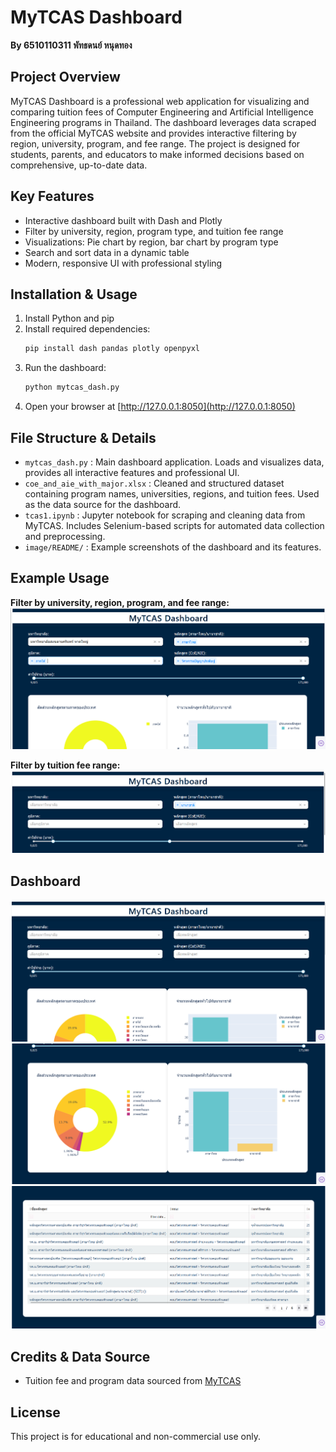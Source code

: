 # MyTCAS Dashboard

**By 6510110311 พัทธดนย์ หนุดทอง**

## Project Overview

MyTCAS Dashboard is a professional web application for visualizing and comparing tuition fees of Computer Engineering and Artificial Intelligence Engineering programs in Thailand. The dashboard leverages data scraped from the official MyTCAS website and provides interactive filtering by region, university, program, and fee range. The project is designed for students, parents, and educators to make informed decisions based on comprehensive, up-to-date data.

## Key Features

- Interactive dashboard built with Dash and Plotly
- Filter by university, region, program type, and tuition fee range
- Visualizations: Pie chart by region, bar chart by program type
- Search and sort data in a dynamic table
- Modern, responsive UI with professional styling

## Installation & Usage

1. Install Python and pip
2. Install required dependencies:
   ```bash
   pip install dash pandas plotly openpyxl
   ```
3. Run the dashboard:
   ```bash
   python mytcas_dash.py
   ```
4. Open your browser at [http://127.0.0.1:8050](http://127.0.0.1:8050)

## File Structure & Details

- `mytcas_dash.py` : Main dashboard application. Loads and visualizes data, provides all interactive features and professional UI.
- `coe_and_aie_with_major.xlsx` : Cleaned and structured dataset containing program names, universities, regions, and tuition fees. Used as the data source for the dashboard.
- `tcas1.ipynb` : Jupyter notebook for scraping and cleaning data from MyTCAS. Includes Selenium-based scripts for automated data collection and preprocessing.
- `image/README/` : Example screenshots of the dashboard and its features.

## Example Usage

**Filter by university, region, program, and fee range:**
![1753806190952](image/README/1753806190952.png)

**Filter by tuition fee range:**
![1753806247644](image/README/1753806247644.png)

## Dashboard 

![1753805959418](image/README/1753805959418.png)
![1753806069086](image/README/1753806069086.png)
![1753806113038](image/README/1753806113038.png)

## Credits & Data Source

- Tuition fee and program data sourced from [MyTCAS](https://mytcas.com/)

## License

This project is for educational and non-commercial use only.
